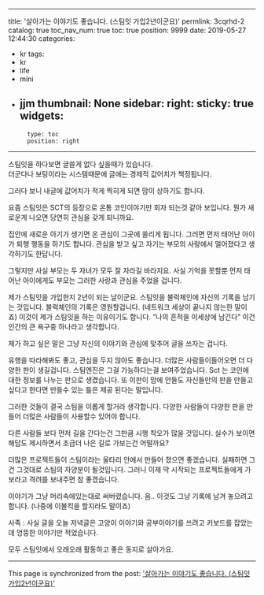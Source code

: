 
---
title: '살아가는 이야기도 좋습니다. (스팀잇 가입2년이군요)'
permlink: 3cqrhd-2
catalog: true
toc_nav_num: true
toc: true
position: 9999
date: 2019-05-27 12:44:30
categories:
- kr
tags:
- kr
- life
- mini
- jjm
thumbnail: None
sidebar:
    right:
        sticky: true
widgets:
    -
        type: toc
        position: right
---


스팀잇을 하다보면 글쓸게 없다 싶을때가 있습니다.  
더군다나 보팅이라는 시스템때문에 글에는 경제적 값어치가 책정됩니다. 

그러다 보니 내글에 값어치가 적게 찍히게 되면  맘이 상하기도 합니다. 

요즘 스팀잇은  SCT의 등장으로 온통 코인이야기만 회자 되는것 같아 보입니다. 뭔가 새로운게 나오면 당연히 관심을 갖게 되니까요.

집안에 새로운 아기가 생기면 온 관심이 그곳에 쏠리게 됩니다. 그러면 먼저 태어난 아이가 퇴행 행동을 하기도 합니다. 
관심을 받고 싶고 자기는 부모의 사랑에서 멀어졌다고 생각하기도 한답니다. 

그렇지만 사실 부모는 두 자녀가 모두 잘 자라길 바라지요. 
사실 기억을 못할뿐 먼저 태어난 아이에게도 부모는 그러한 사랑과 관심을 주었을 겁니다. 

제가 스팀잇을 가입한지 2년이 되는 날이군요. 스팀잇을 불럭체인에 자신의 기록을 남기는 것입니다. 블럭체인의 기록은 영원할겁니다. (네트워크 세상이 끝나지 않는한 말이죠) 
이것이 제가 스팀잇을 하는 이유이기도 합니다. 
“나의 흔적을 이세상에 남긴다” 이건 인간의 큰 욕구중 하나라고 생각합니다. 

제가 하고 싶은 말은 그냥 자신의 이야기와 관심에 맞추어 글을 쓰자는 겁니다. 

유행을 따라해봐도 좋고, 관심을 두지 않아도 좋습니다. 
더많은 사람들이들어오면 더 다양한 판이 생길겁니다. 
스팀엔진은 그걸 가능하다는걸 보여주었습니다. 
Sct 는 코인에 대한 정보를 나누는 판으로 생겼습니다. 
또 이판이 맘에 안들도 자신들만의 판을 만들고 싶다고 한다면 만들수 있는 틀은 제공 된다는 말입니다. 

그러한 것들이 결국 스팀을 이롭게 할거라 생각합니다. 
다양한 사람들이 다양한 판을 만들어 더많은 사람들이 사용할수 있어야 합니다. 

다른 사람들 보다 먼저 길을 간다는건 그만큼 시행 착오가 많을 것입니다. 실수가 보이면 해답도 제시하면서 조금더 나은 길로 가보는건 어떨까요?

더많은 프로젝트들이 스팀이라는 울타리 안에서 만들어 졌으면 좋겠습니다. 실패하면 그건 그것대로 스팀의 자양분이 될것입니다. 그러니 이제 막 시작되는 프로젝트들에게 가보라고 격려를 보내주면 참 좋겠습니다. 

이야기가 그냥 머리속에있는대로 써버렸습니다. 음..
이것도 그냥 기록에 남겨 놓으려고 합니다. 
(나중에 이불킥을 할지라도 말이죠)

사족 : 사실 글을 오늘 저녁글은 고양이 이야기와 공부이야기를 쓰려고 키보드를 잡았는데 엉뚱한 이야기만 적었습니다. 

모두 스팀잇에서 오래오래 활동하고 좋은 동지로 살아가요.

- - -

This page is synchronized from the post: ['살아가는 이야기도 좋습니다. (스팀잇 가입2년이군요)'](https://steemit.com/@kingbit/3cqrhd-2)
